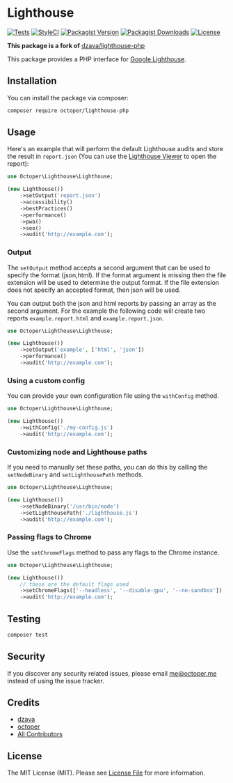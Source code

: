 # Lighthouse

[![Tests](https://github.com/octoper/lighthouse-php/workflows/Tests/badge.svg)](https://github.com/octoper/lighthouse-php/actions?query=workflow%3ATests)
[![StyleCI](https://github.styleci.io/repos/271016017/shield?style=square)](https://github.styleci.io/repos/271016017)
[![Packagist Version](https://img.shields.io/packagist/v/octoper/lighthouse-php)](https://packagist.org/packages/octoper/lighthouse-php)
[![Packagist Downloads](https://img.shields.io/packagist/dm/octoper/lighthouse-php)](https://packagist.org/packages/octoper/lighthouse-php)
[![License](https://img.shields.io/github/license/octoper/lighthouse-php)](LICENSE.md)


**This package is a fork of** [dzava/lighthouse-php](https://github.com/dzava/lighthouse-php)

This package provides a PHP interface for [Google Lighthouse](https://github.com/GoogleChrome/lighthouse).

## Installation

You can install the package via composer:

```bash
composer require octoper/lighthouse-php
```

## Usage

Here's an example that will perform the default Lighthouse audits and store the result in `report.json` (You can use the [Lighthouse Viewer](https://googlechrome.github.io/lighthouse/viewer/) to open the report):

```php
use Octoper\Lighthouse\Lighthouse;

(new Lighthouse())
    ->setOutput('report.json')
    ->accessibility()
    ->bestPractices()
    ->performance()
    ->pwa()
    ->seo()
    ->audit('http://example.com');
```

### Output

The `setOutput` method accepts a second argument that can be used to specify the format (json,html).
If the format argument is missing then the file extension will be used to determine the output format.
If the file extension does not specify an accepted format, then json will be used.

You can output both the json and html reports by passing an array as the second argument. For the example
the following code will create two reports `example.report.html` and `example.report.json`.

```php
use Octoper\Lighthouse\Lighthouse;

(new Lighthouse())
    ->setOutput('example', ['html', 'json'])
    ->performance()
    ->audit('http://example.com');
```

### Using a custom config

You can provide your own configuration file using the `withConfig` method.
```php
use Octoper\Lighthouse\Lighthouse;

(new Lighthouse())
    ->withConfig('./my-config.js')
    ->audit('http://example.com');
```

### Customizing node and Lighthouse paths

If you need to manually set these paths, you can do this by calling the `setNodeBinary` and `setLighthousePath` methods.

```php
use Octoper\Lighthouse\Lighthouse;

(new Lighthouse())
    ->setNodeBinary('/usr/bin/node')
    ->setLighthousePath('./lighthouse.js')
    ->audit('http://example.com');
```

### Passing flags to Chrome
Use the `setChromeFlags` method to pass any flags to the Chrome instance.
```php
use Octoper\Lighthouse\Lighthouse;

(new Lighthouse())
    // these are the default flags used
    ->setChromeFlags(['--headless', '--disable-gpu', '--no-sandbox'])
    ->audit('http://example.com');
```

## Testing

``` bash
composer test
```

## Security

If you discover any security related issues, please email me@octoper.me instead of using the issue tracker.

## Credits

- [dzava](https://github.com/dzava)
- [octoper](https://github.com/octoper)
- [All Contributors](../../contributors)

## License

The MIT License (MIT). Please see [License File](LICENSE.md) for more information.
